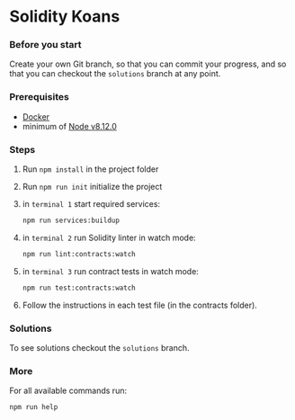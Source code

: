 Solidity Koans
===

### Before you start

Create your own Git branch, so that you can commit your progress, 
and so that you can checkout the ``solutions`` branch at any point. 

### Prerequisites

 - [Docker](https://docs.docker.com/docker-for-mac/install/)
 - minimum of [Node v8.12.0](https://www.codementor.io/mercurial/how-to-install-node-js-on-macos-sierra-mphz41ekk#nvm)

### Steps

1. Run ``npm install`` in the project folder

2. Run ``npm run init`` initialize the project

3. in ``terminal 1`` start required services:
    ```bash
    npm run services:buildup
    ```

4. in ``terminal 2`` run Solidity linter in watch mode:
    ```bash
    npm run lint:contracts:watch
    ```

5. in ``terminal 3`` run contract tests in watch mode:
    ```bash
    npm run test:contracts:watch
    ```

6. Follow the instructions in each test file (in the contracts folder).

### Solutions

To see solutions checkout the ``solutions`` branch.

### More

For all available commands run:
```bash
npm run help
```
